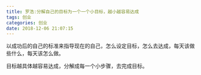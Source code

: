 ```yaml
---
title: 罗浩:分解自己的目标为一个一个小目标，越小越容易达成
tags: 创业
categories: 创业
date: 2018-12-06 21:07:15
---
```


以成功后的自己的标准来指导现在的自己，怎么设定目标，怎么去达成，每天该做些什么，每天该怎么做。

目标越具体越容易达成，分解成每一个小步骤，去完成目标。